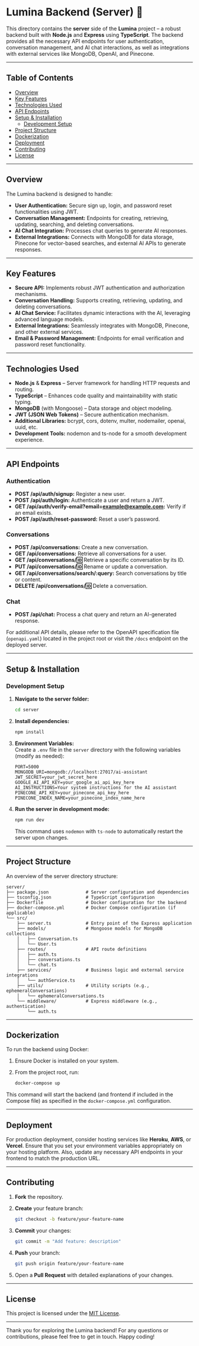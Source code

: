 # Lumina Backend (Server) 🚀

This directory contains the **server** side of the **Lumina** project – a robust backend built with **Node.js** and **Express** using **TypeScript**. The backend provides all the necessary API endpoints for user authentication, conversation management, and AI chat interactions, as well as integrations with external services like MongoDB, OpenAI, and Pinecone.

---

## Table of Contents

- [Overview](#overview)
- [Key Features](#key-features)
- [Technologies Used](#technologies-used)
- [API Endpoints](#api-endpoints)
- [Setup & Installation](#setup--installation)
  - [Development Setup](#development-setup)
- [Project Structure](#project-structure)
- [Dockerization](#dockerization)
- [Deployment](#deployment)
- [Contributing](#contributing)
- [License](#license)

---

## Overview

The Lumina backend is designed to handle:

- **User Authentication:** Secure sign up, login, and password reset functionalities using JWT.
- **Conversation Management:** Endpoints for creating, retrieving, updating, searching, and deleting conversations.
- **AI Chat Integration:** Processes chat queries to generate AI responses.
- **External Integrations:** Connects with MongoDB for data storage, Pinecone for vector-based searches, and external AI APIs to generate responses.

---

## Key Features

- **Secure API:** Implements robust JWT authentication and authorization mechanisms.
- **Conversation Handling:** Supports creating, retrieving, updating, and deleting conversations.
- **AI Chat Service:** Facilitates dynamic interactions with the AI, leveraging advanced language models.
- **External Integrations:** Seamlessly integrates with MongoDB, Pinecone, and other external services.
- **Email & Password Management:** Endpoints for email verification and password reset functionality.

---

## Technologies Used

- **Node.js** & **Express** – Server framework for handling HTTP requests and routing.
- **TypeScript** – Enhances code quality and maintainability with static typing.
- **MongoDB** (with Mongoose) – Data storage and object modeling.
- **JWT (JSON Web Tokens)** – Secure authentication mechanism.
- **Additional Libraries:** bcrypt, cors, dotenv, multer, nodemailer, openai, uuid, etc.
- **Development Tools:** nodemon and ts-node for a smooth development experience.

---

## API Endpoints

### Authentication

- **POST /api/auth/signup:** Register a new user.
- **POST /api/auth/login:** Authenticate a user and return a JWT.
- **GET /api/auth/verify-email?email=example@example.com:** Verify if an email exists.
- **POST /api/auth/reset-password:** Reset a user’s password.

### Conversations

- **POST /api/conversations:** Create a new conversation.
- **GET /api/conversations:** Retrieve all conversations for a user.
- **GET /api/conversations/:id:** Retrieve a specific conversation by its ID.
- **PUT /api/conversations/:id:** Rename or update a conversation.
- **GET /api/conversations/search/:query:** Search conversations by title or content.
- **DELETE /api/conversations/:id:** Delete a conversation.

### Chat

- **POST /api/chat:** Process a chat query and return an AI-generated response.

For additional API details, please refer to the OpenAPI specification file (`openapi.yaml`) located in the project root or visit the `/docs` endpoint on the deployed server.

---

## Setup & Installation

### Development Setup

1. **Navigate to the server folder:**

   ```bash
   cd server
   ```

2. **Install dependencies:**

   ```bash
   npm install
   ```

3. **Environment Variables:**  
   Create a `.env` file in the `server` directory with the following variables (modify as needed):

   ```env
   PORT=5000
   MONGODB_URI=mongodb://localhost:27017/ai-assistant
   JWT_SECRET=your_jwt_secret_here
   GOOGLE_AI_API_KEY=your_google_ai_api_key_here
   AI_INSTRUCTIONS=Your system instructions for the AI assistant
   PINECONE_API_KEY=your_pinecone_api_key_here
   PINECONE_INDEX_NAME=your_pinecone_index_name_here
   ```

4. **Run the server in development mode:**

   ```bash
   npm run dev
   ```

   This command uses `nodemon` with `ts-node` to automatically restart the server upon changes.

---

## Project Structure

An overview of the server directory structure:

```
server/
├── package.json              # Server configuration and dependencies
├── tsconfig.json             # TypeScript configuration
├── Dockerfile                # Docker configuration for the backend
├── docker-compose.yml        # Docker Compose configuration (if applicable)
└── src/
    ├── server.ts             # Entry point of the Express application
    ├── models/               # Mongoose models for MongoDB collections
    │   ├── Conversation.ts
    │   └── User.ts
    ├── routes/               # API route definitions
    │   ├── auth.ts
    │   ├── conversations.ts
    │   └── chat.ts
    ├── services/             # Business logic and external service integrations
    │   └── authService.ts
    ├── utils/                # Utility scripts (e.g., ephemeralConversations)
    │   └── ephemeralConversations.ts
    └── middleware/           # Express middleware (e.g., authentication)
        └── auth.ts
```

---

## Dockerization

To run the backend using Docker:

1. Ensure Docker is installed on your system.
2. From the project root, run:

   ```bash
   docker-compose up
   ```

This command will start the backend (and frontend if included in the Compose file) as specified in the `docker-compose.yml` configuration.

---

## Deployment

For production deployment, consider hosting services like **Heroku**, **AWS**, or **Vercel**. Ensure that you set your environment variables appropriately on your hosting platform. Also, update any necessary API endpoints in your frontend to match the production URL.

---

## Contributing

1. **Fork** the repository.
2. **Create** your feature branch:

   ```bash
   git checkout -b feature/your-feature-name
   ```

3. **Commit** your changes:

   ```bash
   git commit -m "Add feature: description"
   ```

4. **Push** your branch:

   ```bash
   git push origin feature/your-feature-name
   ```

5. Open a **Pull Request** with detailed explanations of your changes.

---

## License

This project is licensed under the [MIT License](../LICENSE).

---

Thank you for exploring the Lumina backend! For any questions or contributions, please feel free to get in touch. Happy coding!
